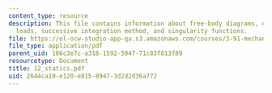 ```yaml
---
content_type: resource
description: This file contains information about free-body diagrams, distributed
  loads, successive integration method, and singularity functions.
file: https://ol-ocw-studio-app-qa.s3.amazonaws.com/courses/3-91-mechanical-behavior-of-plastics-spring-2007/2644ca19e120e81589473d2d2d36a772_12_statics.pdf
file_type: application/pdf
parent_uid: 106c3e7c-a318-1592-5947-71c83f813f89
resourcetype: Document
title: 12_statics.pdf
uid: 2644ca19-e120-e815-8947-3d2d2d36a772
---
```


